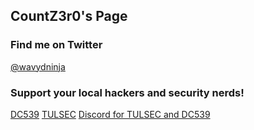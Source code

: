 ## CountZ3r0's Page

### Find me on Twitter
[@wavydninja](https://twitter.com/wavydninja)

### Support your local hackers and security nerds!
[DC539](https://dc539.github.io/)
[TULSEC](https://www.tulsec.com/)
[Discord for TULSEC and DC539](https://discord.gg/QpTv7PD)